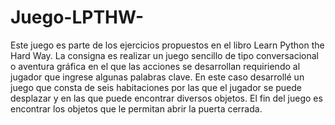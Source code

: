 # Juego-LPTHW-
Este juego es parte de los ejercicios propuestos en el libro Learn Python the Hard Way. La consigna es realizar un juego sencillo 
de tipo conversacional o aventura gráfica en el que las acciones se desarrollan requiriendo al jugador que ingrese algunas palabras clave.
En este caso desarrollé un juego que consta de seis habitaciones por las que el jugador se puede desplazar y en las que puede encontrar diversos objetos. 
El fin del juego es encontrar los objetos que le permitan abrir la puerta cerrada.
